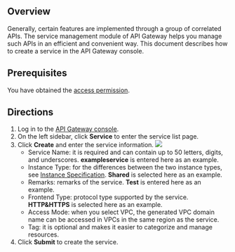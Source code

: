 ## Overview

Generally, certain features are implemented through a group of correlated APIs. The service management module of API Gateway helps you manage such APIs in an efficient and convenient way. This document describes how to create a service in the API Gateway console.

## Prerequisites

You have obtained the [access permission](https://intl.cloud.tencent.com/document/product/628/34889).

## Directions

1. Log in to the [API Gateway console](https://console.cloud.tencent.com/apigateway).
2. On the left sidebar, click **Service** to enter the service list page.
3. Click **Create** and enter the service information.
	 ![](https://qcloudimg.tencent-cloud.cn/raw/7b7094cc1c1a19585efc5251f672a00c.png)
    - Service Name: it is required and can contain up to 50 letters, digits, and underscores. **exampleservice** is entered here as an example.
    - Instance Type: for the differences between the two instance types, see [Instance Specification](https://intl.cloud.tencent.com/document/product/628/40305). **Shared** is selected here as an example.
    - Remarks: remarks of the service. **Test** is entered here as an example.
    - Frontend Type: protocol type supported by the service. **HTTP&HTTPS** is selected here as an example.
    - Access Mode: when you select VPC, the generated VPC domain name can be accessed in VPCs in the same region as the service.
    - Tag: it is optional and makes it easier to categorize and manage resources.
4. Click **Submit** to create the service.



